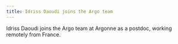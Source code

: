 ```yaml
---
title: Idriss Daoudi joins the Argo team
---
```


Idriss Daoudi joins the Argo team at Argonne as a postdoc, working remotely
from France.
